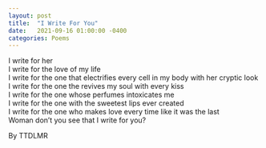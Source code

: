 ```yaml
---
layout: post
title:  "I Write For You"
date:   2021-09-16 01:00:00 -0400
categories: Poems
---
```


I write for her<br>
I write for the love of my life<br>
I write for the one that electrifies every cell in my body with her cryptic look<br>
I write for the one the revives my soul with every kiss<br>
I write for the one whose perfumes intoxicates me <br>
I write for the one with the sweetest lips ever created<br>
I write for the one who makes love every time like it was the last <br>
Woman don’t you see that I write for you?

By TTDLMR
